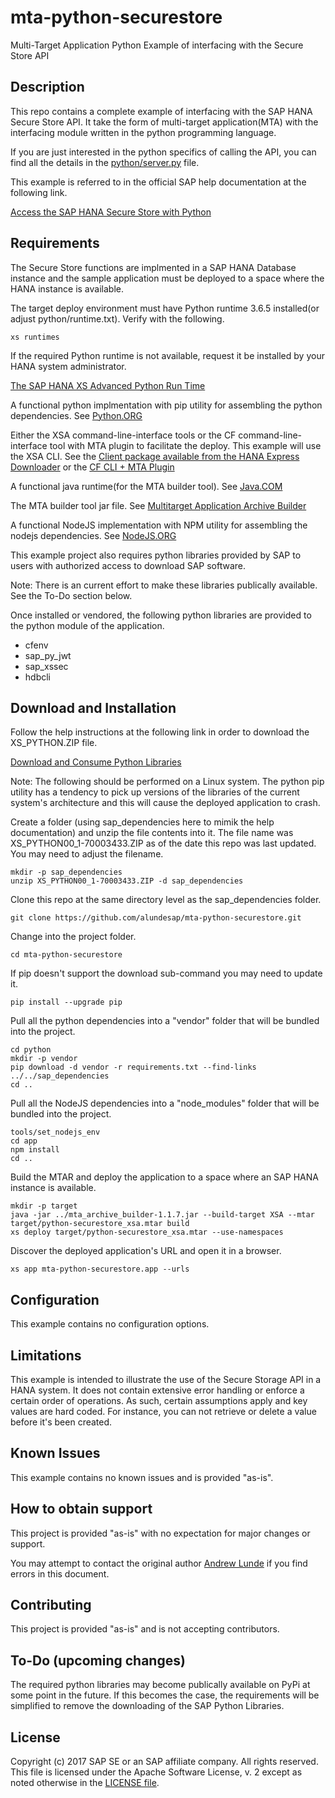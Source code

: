 # mta-python-securestore
Multi-Target Application Python Example of interfacing with the Secure Store API

## Description

This repo contains a complete example of interfacing with the SAP HANA Secure Store API.  It take the form of multi-target application(MTA) with the interfacing module written in the python programming language.  

If you are just interested in the python specifics of calling the API, you can find all the details in the [python/server.py](python/server.py) file.

This example is referred to in the official SAP help documentation at the following link.

[Access the SAP HANA Secure Store with Python](https://help.sap.com/viewer/DRAFT/4505d0bdaf4948449b7f7379d24d0f0d/2.0.04/en-US/0d07ee1462c141beb8a86a92bc9cb92e.html)

## Requirements

The Secure Store functions are implmented in a SAP HANA Database instance and the sample application must be deployed to a space where the HANA instance is available.

The target deploy environment must have Python runtime 3.6.5 installed(or adjust python/runtime.txt).  Verify with the following.
```
xs runtimes
```
If the required Python runtime is not available, request it be installed by your HANA system administrator.

[The SAP HANA XS Advanced Python Run Time](https://help.sap.com/viewer/DRAFT/4505d0bdaf4948449b7f7379d24d0f0d/2.0.03/en-US/8d786ec8ab964145a7453c1f53f452db.html)

A functional python implmentation with pip utility for assembling the python dependencies.  See [Python.ORG](https://www.python.org/)

Either the XSA command-line-interface tools or the CF command-line-interface tool with MTA plugin to facilitate the deploy.  This example will use the XSA CLI. See the [Client package available from the HANA Express Downloader](https://www.sap.com/cmp/ft/crm-xu16-dat-hddedft/index.html) or the [CF CLI + MTA Plugin](https://github.com/cloudfoundry-incubator/multiapps-cli-plugin)

A functional java runtime(for the MTA builder tool).  See [Java.COM](https://www.java.com/en/download/)

The MTA builder tool jar file.  See [Multitarget Application Archive Builder](https://help.sap.com/viewer/58746c584026430a890170ac4d87d03b/Cloud/en-US/ba7dd5a47b7a4858a652d15f9673c28d.html) 

A functional NodeJS implementation with NPM utility for assembling the nodejs dependencies. See [NodeJS.ORG](https://nodejs.org/en/)

This example project also requires python libraries provided by SAP to users with authorized access to download SAP software.

Note: There is an current effort to make these libraries publically available.  See the To-Do section below.

Once installed or vendored, the following python libraries are provided to the python module of the application.

- cfenv
- sap_py_jwt
- sap_xssec
- hdbcli

## Download and Installation

Follow the help instructions at the following link in order to download the XS_PYTHON.ZIP file.

[Download and Consume Python Libraries](https://help.sap.com/viewer/4505d0bdaf4948449b7f7379d24d0f0d/2.0.03/en-US/842824f04d654ceeaf5168da663a65ce.html)

Note: The following should be performed on a Linux system.  The python pip utility has a tendency to pick up versions of the libraries of the current system's architecture and this will cause the deployed application to crash.

Create a folder (using sap_dependencies here to mimik the help documentation) and unzip the file contents into it.
The file name was XS_PYTHON00_1-70003433.ZIP as of the date this repo was last updated.  You may need to adjust the filename.

```
mkdir -p sap_dependencies
unzip XS_PYTHON00_1-70003433.ZIP -d sap_dependencies
```

Clone this repo at the same directory level as the sap_dependencies folder.
```
git clone https://github.com/alundesap/mta-python-securestore.git
```

Change into the project folder.
```
cd mta-python-securestore
```

If pip doesn't support the download sub-command you may need to update it.
```
pip install --upgrade pip
```

Pull all the python dependencies into a "vendor" folder that will be bundled into the project.
```
cd python
mkdir -p vendor
pip download -d vendor -r requirements.txt --find-links ../../sap_dependencies
cd ..
```

Pull all the NodeJS dependencies into a "node_modules" folder that will be bundled into the project.
```
tools/set_nodejs_env
cd app
npm install
cd ..
```

Build the MTAR and deploy the application to a space where an SAP HANA instance is available.
```
mkdir -p target
java -jar ../mta_archive_builder-1.1.7.jar --build-target XSA --mtar target/python-securestore_xsa.mtar build
xs deploy target/python-securestore_xsa.mtar --use-namespaces
```

Discover the deployed application's URL and open it in a browser.
```
xs app mta-python-securestore.app --urls
```

## Configuration

This example contains no configuration options.

## Limitations

This example is intended to illustrate the use of the Secure Storage API in a HANA system.  It does not contain extensive error handling or enforce a certain order of operations.  As such, certain assumptions apply and key values are hard coded.  For instance, you can not retrieve or delete a value before it's been created.

## Known Issues

This example contains no known issues and is provided "as-is".

## How to obtain support

This project is provided "as-is" with no expectation for major changes or support.

You may attempt to contact the original author [Andrew Lunde](mailto:andrew.lunde@sap.com) if you find errors in this document.

## Contributing

This project is provided "as-is" and is not accepting contributors.

## To-Do (upcoming changes)

The required python libraries may become publically available on PyPi at some point in the future.  If this becomes the case, the requirements will be simplified to remove the downloading of the SAP Python Libraries.

## License
 Copyright (c) 2017 SAP SE or an SAP affiliate company. All rights reserved.
 This file is licensed under the Apache Software License, v. 2 except as noted otherwise in the [LICENSE file](LICENSE).
